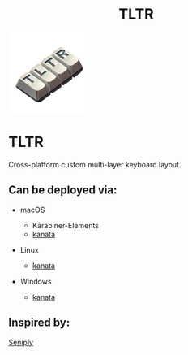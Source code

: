 <h1 align='center'> TLTR </h1>
<img align='center' src='./assets/logo.png' alt='Logo for the layout' height=160 />

# TLTR
Cross-platform custom multi-layer keyboard layout.

## Can be deployed via:
- macOS
  - Karabiner-Elements
  - [kanata](https://github.com/jtroo/kanata/)

- Linux
  - [kanata](https://github.com/jtroo/kanata/)

- Windows
  - [kanata](https://github.com/jtroo/kanata/)

## Inspired by:
[Seniply](https://github.com/stevep99/seniply)